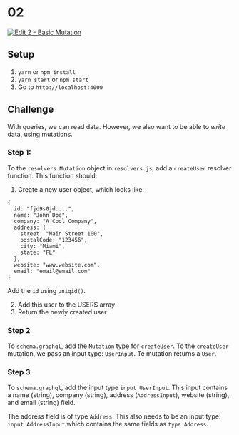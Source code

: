 # 02

[![Edit 2 - Basic Mutation](https://codesandbox.io/static/img/play-codesandbox.svg)](https://codesandbox.io/s/2-basic-mutation-iksjn?fontsize=14)

## Setup

1. `yarn` or `npm install`
2. `yarn start` or `npm start`
3. Go to `http://localhost:4000`

## Challenge

With queries, we can read data. However, we also want to be able to _write_ data, using mutations.

### Step 1:

To the `resolvers.Mutation` object in `resolvers.js`, add a `createUser` resolver function. This function should:

1. Create a new user object, which looks like:

```
{
  id: "fjd9s0jd....",
  name: "John Doe",
  company: "A Cool Company",
  address: {
    street: "Main Street 100",
    postalCode: "123456",
    city: "Miami",
    state: "FL"
  },
  website: "www.website.com",
  email: "email@email.com"
}
```

Add the `id` using `uniqid()`.

2. Add this user to the USERS array
3. Return the newly created user

### Step 2

To `schema.graphql`, add the `Mutation` type for `createUser`. To the `createUser` mutation, we pass an input type: `UserInput`. Te mutation returns a `User`.

### Step 3

To `schema.graphql`, add the input type `input UserInput`. This input contains a name (string), company (string), address (`AddressInput`), website (string), and email (string) field.

The address field is of type `Address`. This also needs to be an input type: `input AddressInput` which contains the same fields as `type Address`.
